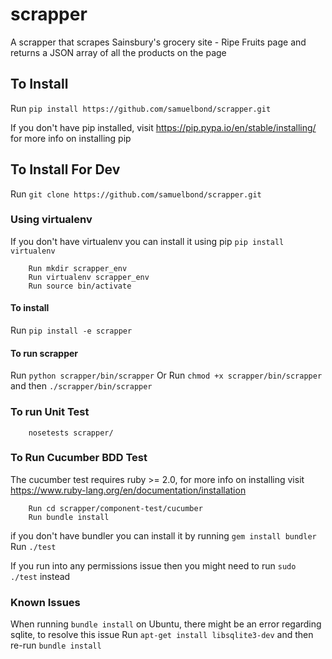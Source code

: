 # scrapper
A scrapper that scrapes Sainsbury's grocery site - Ripe Fruits page and returns a JSON array of all the products on the page

## To Install
   Run `pip install https://github.com/samuelbond/scrapper.git `

   If you don't have pip installed, visit https://pip.pypa.io/en/stable/installing/ for more info on installing pip

## To Install For Dev
   Run `git clone https://github.com/samuelbond/scrapper.git`

### Using virtualenv
   If you don't have virtualenv you can install it using pip `pip install virtualenv`

        Run mkdir scrapper_env
        Run virtualenv scrapper_env
        Run source bin/activate

#### To install
   Run `pip install -e scrapper`

#### To run scrapper
   Run `python scrapper/bin/scrapper`
   Or Run `chmod +x scrapper/bin/scrapper` and then `./scrapper/bin/scrapper`

### To run Unit Test
        nosetests scrapper/

### To Run Cucumber BDD Test
   The cucumber test requires ruby >= 2.0, for more info on installing visit https://www.ruby-lang.org/en/documentation/installation

        Run cd scrapper/component-test/cucumber
        Run bundle install
   if you don't have bundler you can install it by running `gem install bundler`
        Run `./test`

   If you run into any permissions issue then you might need to run `sudo ./test` instead

### Known Issues
   When running `bundle install` on Ubuntu, there might be an error regarding sqlite, to resolve this issue
   Run `apt-get install libsqlite3-dev` and then re-run `bundle install`

